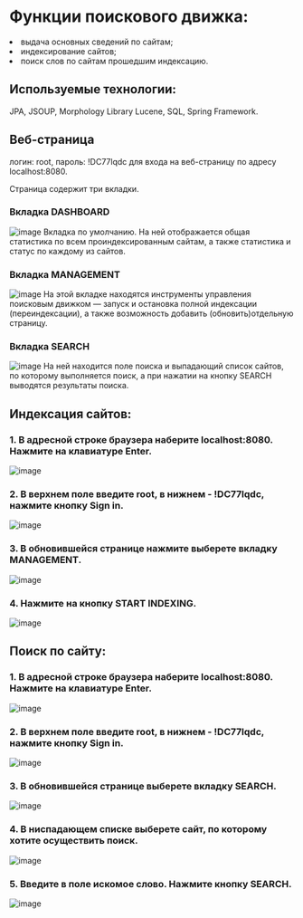 # Функции поискового движка:
 
<li>выдача основных сведений по сайтам;</li>
<li>индексирование сайтов;</li>
<li>поиск слов по сайтам прошедшим индексацию.</li>

## Используемые технологии:
JPA, JSOUP, Morphology Library Lucene, SQL, Spring Framework.  

## Веб-страница
<p>
логин: root, пароль: !DC77lqdc для входа на веб-страницу по адресу localhost:8080.
<p>
Страница содержит три вкладки.

### Вкладка DASHBOARD
![image](/images/Dashboard.jpg)
Вкладка по умолчанию. На ней отображается общая статистика по всем проиндексированным сайтам, а также статистика и 
статус по каждому из сайтов.

### Вкладка MANAGEMENT
![image](/images/Management.jpg)
На этой вкладке находятся инструменты управления поисковым движком — запуск и остановка полной индексации
(переиндексации), а также возможность добавить (обновить)отдельную страницу.

### Вкладка SEARCH
![image](/images/Search.jpg)
На ней находится поле поиска и выпадающий список сайтов, по которому выполняется поиск, а при нажатии на кнопку SEARCH 
выводятся результаты поиска.

## Индексация сайтов:

### 1.	В адресной строке браузера наберите localhost:8080. Нажмите на клавиатуре Enter.
![image](/images/1.jpg)

### 2.	В верхнем поле введите root, в нижнем - !DC77lqdc, нажмите кнопку Sign in.
![image](/images/1.5.jpg)

### 3.	В обновившейся странице нажмите выберете вкладку MANAGEMENT.
![image](/images/2.jpg)

### 4.	Нажмите на кнопку START INDEXING.
![image](/images/3.jpg)


## Поиск по сайту:

### 1.	В адресной строке браузера наберите localhost:8080. Нажмите на клавиатуре Enter.
![image](/images/1.jpg)

### 2.	В верхнем поле введите root, в нижнем - !DC77lqdc, нажмите кнопку Sign in.
![image](/images/1.5.jpg)

### 3.	В обновившейся странице выберете вкладку SEARCH.
![image](/images/4.jpg)

### 4.	В ниспадающем списке выберете сайт, по которому хотите осуществить поиск.
![image](/images/5.jpg)

### 5.	Введите в поле искомое слово. Нажмите кнопку SEARCH.
![image](/images/6.jpg)



